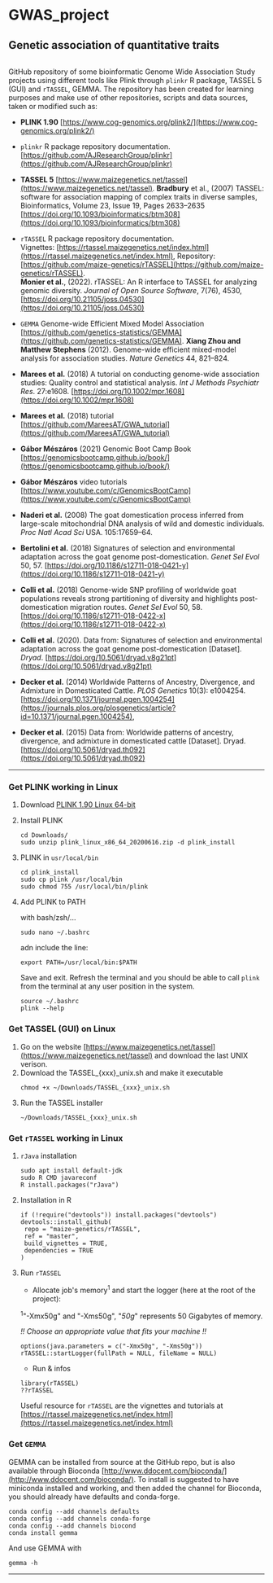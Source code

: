 # GWAS_project

## Genetic association of quantitative traits

<img scr = "https://github.com/sscansan/GWAS/blob/main/Figures/goat_mds.png">

GitHub repository of some bioinformatic Genome Wide Association Study projects using different tools like Plink through `plinkr` R package, TASSEL 5 (GUI) and `rTASSEL`, GEMMA. 
The repository has been created for learning purposes and make use of other repositories, scripts and data sources, taken or modified such as:

- **PLINK 1.90**
  [https://www.cog-genomics.org/plink2/](https://www.cog-genomics.org/plink2/)
- `plinkr` R package repository documentation.
  [https://github.com/AJResearchGroup/plinkr](https://github.com/AJResearchGroup/plinkr)

- **TASSEL 5**
  [https://www.maizegenetics.net/tassel](https://www.maizegenetics.net/tassel).
  **Bradbury** et al., (2007) TASSEL: software for association mapping of
  complex traits in diverse samples, Bioinformatics, Volume 23, Issue 19, Pages
  2633–2635
  [https://doi.org/10.1093/bioinformatics/btm308](https://doi.org/10.1093/bioinformatics/btm308)
- `rTASSEL` R package repository documentation. <br> Vignettes:
  [https://rtassel.maizegenetics.net/index.html](https://rtassel.maizegenetics.net/index.html),
  Repository:
  [https://github.com/maize-genetics/rTASSEL](https://github.com/maize-genetics/rTASSEL).  
  **Monier et al.**, (2022). rTASSEL: An R interface to TASSEL for analyzing
  genomic diversity. _Journal of Open Source Software_, 7(76), 4530,
  [https://doi.org/10.21105/joss.04530](https://doi.org/10.21105/joss.04530)

- `GEMMA` Genome-wide Efficient Mixed Model Association
  [https://github.com/genetics-statistics/GEMMA](https://github.com/genetics-statistics/GEMMA).
  **Xiang Zhou and Matthew Stephens** (2012). Genome-wide efficient mixed-model
  analysis for association studies. _Nature Genetics_ 44, 821–824.

- **Marees et al.** (2018) A tutorial on conducting genome-wide association
  studies: Quality control and statistical analysis. _Int J Methods Psychiatr
  Res_. 27:e1608.
  [https://doi.org/10.1002/mpr.1608](https://doi.org/10.1002/mpr.1608)
- **Marees et al.** (2018) tutorial
  [https://github.com/MareesAT/GWA_tutorial](https://github.com/MareesAT/GWA_tutorial)

- **Gábor Mészáros** (2021) Genomic Boot Camp Book
  [https://genomicsbootcamp.github.io/book/](https://genomicsbootcamp.github.io/book/)
- **Gábor Mészáros** video tutorials
  [https://www.youtube.com/c/GenomicsBootCamp](https://www.youtube.com/c/GenomicsBootCamp)

- **Naderi et al.** (2008) The goat domestication process inferred from
  large-scale mitochondrial DNA analysis of wild and domestic individuals. _Proc
  Natl Acad Sci_ USA. 105:17659–64.

- **Bertolini et al.** (2018) Signatures of selection and environmental
  adaptation across the goat genome post-domestication. _Genet Sel Evol_ 50, 57.
  [https://doi.org/10.1186/s12711-018-0421-y](https://doi.org/10.1186/s12711-018-0421-y)

- **Colli et al.** (2018) Genome-wide SNP profiling of worldwide goat
  populations reveals strong partitioning of diversity and highlights
  post-domestication migration routes. _Genet Sel Evol_ 50, 58.
  [https://doi.org/10.1186/s12711-018-0422-x](https://doi.org/10.1186/s12711-018-0422-x)
- **Colli et al.** (2020). Data from: Signatures of selection and environmental
  adaptation across the goat genome post-domestication [Dataset]. _Dryad_.
  [https://doi.org/10.5061/dryad.v8g21pt](https://doi.org/10.5061/dryad.v8g21pt)

- **Decker et al.** (2014) Worldwide Patterns of Ancestry, Divergence, and
  Admixture in Domesticated Cattle. _PLOS Genetics_ 10(3):
  e1004254.[https://doi.org/10.1371/journal.pgen.1004254](https://journals.plos.org/plosgenetics/article?id=10.1371/journal.pgen.1004254),
- **Decker et al.** (2015) Data from: Worldwide patterns of ancestry,
  divergence, and admixture in domesticated cattle [Dataset]. Dryad.
  [https://doi.org/10.5061/dryad.th092](https://doi.org/10.5061/dryad.th092)

---

### Get PLINK working in Linux

1.  Download
    [PLINK 1.90 Linux 64-bit](https://s3.amazonaws.com/plink1-assets/plink_linux_x86_64_20231211.zip)
2.  Install PLINK
    ```
    cd Downloads/
    sudo unzip plink_linux_x86_64_20200616.zip -d plink_install
    ```
3.  PLINK in `usr/local/bin`

    ```
    cd plink_install
    sudo cp plink /usr/local/bin
    sudo chmod 755 /usr/local/bin/plink
    ```

4.  Add PLINK to PATH

    with bash/zsh/...

    ```
    sudo nano ~/.bashrc
    ```

    adn include the line:

    ```
    export PATH=/usr/local/bin:$PATH
    ```

    Save and exit. Refresh the terminal and you should be able to call `plink`
    from the terminal at any user position in the system.

    ```
    source ~/.bashrc
    plink --help
    ```

### Get TASSEL (GUI) on Linux

1. Go on the website
   [https://www.maizegenetics.net/tassel](https://www.maizegenetics.net/tassel)
   and download the last UNIX verison.
2. Download the TASSEL\_{xxx}\_unix.sh and make it executable
   ```
   chmod +x ~/Downloads/TASSEL_{xxx}_unix.sh
   ```
3. Run the TASSEL installer
   ```
   ~/Downloads/TASSEL_{xxx}_unix.sh
   ```

### Get `rTASSEL` working in Linux

1. `rJava` installation

   ```
   sudo apt install default-jdk
   sudo R CMD javareconf
   R install.packages("rJava")
   ```

2. Installation in R

   ```
   if (!require("devtools")) install.packages("devtools")
   devtools::install_github(
    repo = "maize-genetics/rTASSEL",
    ref = "master",
    build_vignettes = TRUE,
    dependencies = TRUE
   )
   ```

3. Run `rTASSEL`

   - Allocate job's memory<sup>1</sup> and start the logger (here at the root of
     the project):

   <sup>1</sup>"-Xmx50g" and "-Xms50g", "_50g_" represents 50 Gigabytes of
   memory.

   _!! Choose an appropriate value that fits your machine !!_

   ```
   options(java.parameters = c("-Xmx50g", "-Xms50g"))
   rTASSEL::startLogger(fullPath = NULL, fileName = NULL)
   ```

   - Run & infos

   ```
   library(rTASSEL)
   ??rTASSEL
   ```

   Useful resource for `rTASSEL` are the vignettes and tutorials at
   [https://rtassel.maizegenetics.net/index.html](https://rtassel.maizegenetics.net/index.html)

### Get `GEMMA`

GEMMA can be installed from source at the GitHub repo, but is also available
through Bioconda
[http://www.ddocent.com/bioconda/](http://www.ddocent.com/bioconda/). To install
is suggested to have miniconda installed and working, and then added the channel
for Bioconda, you should already have defaults and conda-forge.

```
conda config --add channels defaults
conda config --add channels conda-forge
conda config --add channels biocond
conda install gemma
```

And use GEMMA with

```
gemma -h
```

---
